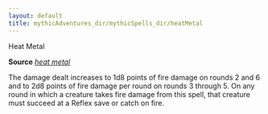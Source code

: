 ```yaml
---
layout: default
title: mythicAdventures_dir/mythicSpells_dir/heatMetal
---
```

Heat Metal

**Source** [_heat metal_](../spells_dir/heatMetal#_heat-metal)

The damage dealt increases to 1d8 points of fire damage on rounds 2 and 6 and to 2d8 points of fire damage per round on rounds 3 through 5. On any round in which a creature takes fire damage from this spell, that creature must succeed at a Reflex save or catch on fire.

